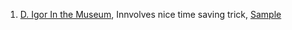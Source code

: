 1. [D. Igor In the Museum](https://codeforces.com/problemset/problem/598/D), Innvolves nice time saving trick, [Sample](https://codeforces.com/contest/598/submission/14257172)
